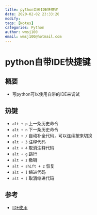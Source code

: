 ```yaml
---
title: python自带IDE快捷键
date: 2020-02-02 23:33:20
modify: 
tags: [Notes]
categories: Python
author: wmsj100
email: wmsj100@hotmail.com
---
```


# python自带IDE快捷键

## 概要

- 写python可以使用自带的IDE来调试

## 热键

- `alt + p` 上一条历史命令
- `alt + n` 下一条历史命令
- `alt + /` 自动补全代码，可以连续按来切换
- `alt + 3` 注释代码
- `alt + 4` 取消注释代码
- `alt + g` 跳行
- `alt + z` 撤销
- `alt + shift + z` 恢复
- `alt + ]` 缩进代码
- `alt + [` 取消缩进代码

## 参考

- [IDE使用](http://c.biancheng.net/view/4221.htmla)
